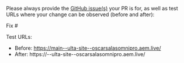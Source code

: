 Please always provide the [GitHub issue(s)](../issues) your PR is for, as well as test URLs where your change can be observed (before and after):

Fix #<gh-issue-id>

Test URLs:
- Before: https://main--ulta-site--oscarsalasomnipro.aem.live/
- After: https://<branch>--ulta-site--oscarsalasomnipro.aem.live/
